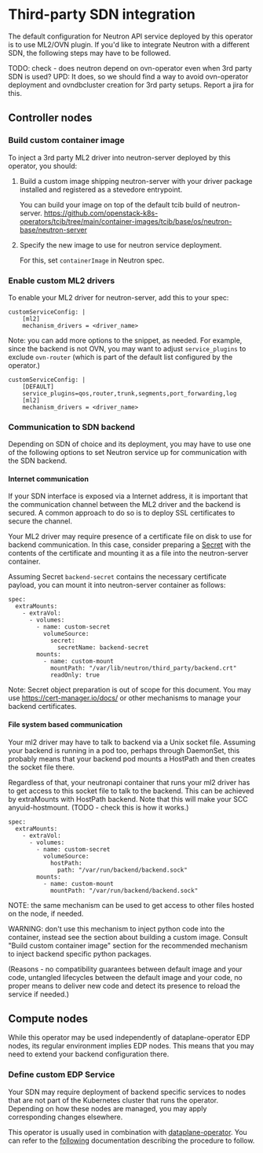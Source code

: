 # Third-party SDN integration

The default configuration for Neutron API service deployed by this operator is
to use ML2/OVN plugin. If you'd like to integrate Neutron with a different SDN,
the following steps may have to be followed.

TODO: check - does neutron depend on ovn-operator even when 3rd party SDN is
used? UPD: It does, so we should find a way to avoid ovn-operator deployment
and ovndbcluster creation for 3rd party setups. Report a jira for this.

## Controller nodes

### Build custom container image

To inject a 3rd party ML2 driver into neutron-server deployed by this operator, you should:

1. Build a custom image shipping neutron-server with your driver package
   installed and registered as a stevedore entrypoint.

   You can build your image on top of the default tcib build of neutron-server.
   https://github.com/openstack-k8s-operators/tcib/tree/main/container-images/tcib/base/os/neutron-base/neutron-server

2. Specify the new image to use for neutron service deployment.

   For this, set `containerImage` in Neutron spec.

### Enable custom ML2 drivers

To enable your ML2 driver for neutron-server, add this to your spec:

```
customServiceConfig: |
    [ml2]
    mechanism_drivers = <driver_name>
```

Note: you can add more options to the snippet, as needed. For example, since
the backend is not OVN, you may want to adjust `service_plugins` to exclude
`ovn-router` (which is part of the default list configured by the operator.)

```
customServiceConfig: |
    [DEFAULT]
    service_plugins=qos,router,trunk,segments,port_forwarding,log
    [ml2]
    mechanism_drivers = <driver_name>
```

### Communication to SDN backend

Depending on SDN of choice and its deployment, you may have to use one of the
following options to set Neutron service up for communication with the SDN
backend.

#### Internet communication

If your SDN interface is exposed via a Internet address, it is important that
the communication channel between the ML2 driver and the backend is secured. A
common approach to do so is to deploy SSL certificates to secure the channel.

Your ML2 driver may require presence of a certificate file on disk to use for
backend communication. In this case, consider preparing a
[Secret](https://kubernetes.io/docs/concepts/configuration/secret/) with the
contents of the certificate and mounting it as a file into the neutron-server
container.

Assuming Secret `backend-secret` contains the necessary certificate payload,
you can mount it into neutron-server container as follows:

```
spec:
  extraMounts:
    - extraVol:
      - volumes:
        - name: custom-secret
          volumeSource:
            secret:
              secretName: backend-secret
        mounts:
          - name: custom-mount
            mountPath: "/var/lib/neutron/third_party/backend.crt"
            readOnly: true
```

Note: Secret object preparation is out of scope for this document. You may use
https://cert-manager.io/docs/ or other mechanisms to manage your backend
certificates.

#### File system based communication

Your ml2 driver may have to talk to backend via a Unix socket file. Assuming
your backend is running in a pod too, perhaps through DaemonSet, this probably
means that your backend pod mounts a HostPath and then creates the socket file
there.

Regardless of that, your neutronapi container that runs your ml2 driver has to
get access to this socket file to talk to the backend. This can be achieved by
extraMounts with HostPath backend. Note that this will make your SCC
anyuid-hostmount. (TODO - check this is how it works.)

```
spec:
  extraMounts:
    - extraVol:
      - volumes:
        - name: custom-secret
          volumeSource:
            hostPath:
              path: "/var/run/backend/backend.sock"
        mounts:
          - name: custom-mount
            mountPath: "/var/run/backend/backend.sock"
```

NOTE: the same mechanism can be used to get access to other files hosted on the
node, if needed.

WARNING: don't use this mechanism to inject python code into the container,
instead see the section about building a custom image. Consult "Build custom
container image" section for the recommended mechanism to inject backend
specific python packages.

(Reasons - no compatibility guarantees between default image and your code,
untangled lifecycles between the default image and your code, no proper means
to deliver new code and detect its presence to reload the service if needed.)

## Compute nodes

While this operator may be used independently of dataplane-operator EDP nodes,
its regular environment implies EDP nodes. This means that you may need to
extend your backend configuration there.

### Define custom EDP Service

Your SDN may require deployment of backend specific services to nodes that are
not part of the Kubernetes cluster that runs the operator. Depending on how
these nodes are managed, you may apply corresponding changes elsewhere.

This operator is usually used in combination with
[dataplane-operator](https://github.com/openstack-k8s-operators/dataplane-operator).
You can refer to the
[following](https://openstack-k8s-operators.github.io/dataplane-operator/composable_services/#customizing-the-ansible-runner-image-used-by-a-service)
documentation describing the procedure to follow.
